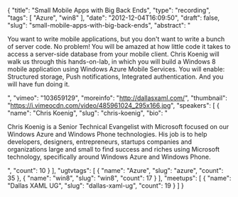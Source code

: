 {
  "title": "Small Mobile Apps with Big Back Ends",
  "type": "recording",
  "tags": [
    "Azure",
    "win8"
  ],
  "date": "2012-12-04T16:09:50",
  "draft": false,
  "slug": "small-mobile-apps-with-big-back-ends",
  "abstract": "<p>You want to write mobile applications, but you don't want to write a bunch of server code. No problem! You will be amazed at how little code it takes to access a server-side database from your mobile client. Chris Koenig will walk us through this hands-on-lab, in which you will build a Windows 8 mobile application using Windows Azure Mobile Services. You will enable: Structured storage, Push notifications, Integrated authentication. And you will have fun doing it. </p>",
  "vimeo": "103659129",
  "moreinfo": "http://dallasxaml.com/",
  "thumbnail": "https://i.vimeocdn.com/video/485961024_295x166.jpg",
  "speakers": [
    {
      "name": "Chris Koenig",
      "slug": "chris-koenig",
      "bio": "<p>Chris Koenig is a Senior Technical Evangelist with Microsoft focused on our Windows Azure and Windows Phone technologies.  His job is to help developers, designers, entrepreneurs, startups companies and organizations large and small to find success and riches using Microsoft technology, specifically around Windows Azure and Windows Phone.</p>",
      "count": 10
    }
  ],
  "ugtvtags": [
    {
      "name": "Azure",
      "slug": "azure",
      "count": 35
    },
    {
      "name": "win8",
      "slug": "win8",
      "count": 17
    }
  ],
  "meetups": [
    {
      "name": "Dallas XAML UG",
      "slug": "dallas-xaml-ug",
      "count": 19
    }
  ]
}
